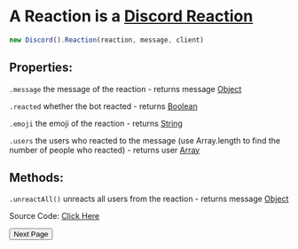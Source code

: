 # A Reaction is a [Discord Reaction](https://discord.com/developers/docs/resources/channel#reaction-object)
```js
new Discord().Reaction(reaction, message, client)
```

## Properties:

`.message` the message of the reaction - returns message [Object](https://javascript.info/object)

`.reacted` whether the bot reacted - returns [Boolean](https://javascript.info/types#boolean-logical-type)

`.emoji` the emoji of the reaction - returns [String](https://javascript.info/types#string)

`.users` the users who reacted to the message (use Array.length to find the number of people who reacted) - returns user [Array](https://javascript.info/array) 

## Methods:

`.unreactAll()` unreacts all users from the reaction - returns message [Object](https://javascript.info/object)


Source Code: [Click Here](https://github.com/discordjslib/discordjslib/tree/main/lib/Classes/Message/Reaction)

<button name="button" onclick="https://github.com/discordjslib/discordjslib/blob/main/Documentation/Classes/Role.md">Next Page</button>